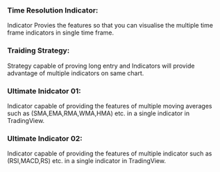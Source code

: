 ### Time Resolution Indicator:
Indicator Provies the features so that you can visualise the multiple time frame indicators in single time frame.
### Traiding Strategy:
Strategy capable of proving long entry and Indicators will provide advantage of multiple indicators on same chart.
### Ultimate Inidcator 01:
Indicator capable of providing the features of multiple moving averages such as (SMA,EMA,RMA,WMA,HMA) etc. in a single indicator in TradingView.
### Ultimate Indicator 02:
Indicator capable of providing the features of multiple indicator such as (RSI,MACD,RS) etc. in a single indicator in TradingView.
